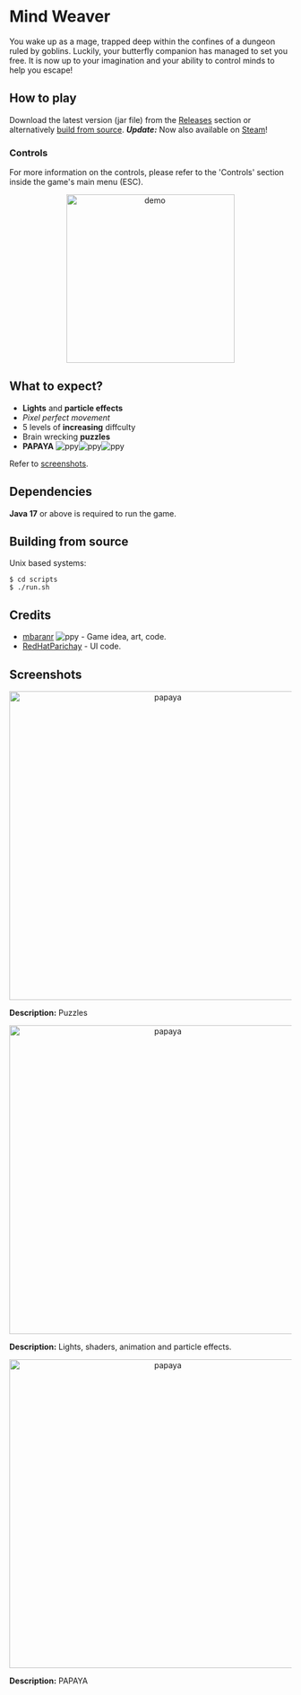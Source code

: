 
# Mind Weaver

You wake up as a mage, trapped deep within the confines of a dungeon ruled by goblins. Luckily, your butterfly companion has managed to set you free. It is now up to your imagination and your ability to control minds to help you escape!

## How to play

Download the latest version (jar file) from the [Releases](https://github.com/m4mbo/mind-weaver/releases) section or alternatively [build from source](#building-from-source). 
***Update:*** Now also available on [Steam](https://store.steampowered.com/app/3158220/Mind_Weaver/)!

### Controls

For more information on the controls, please refer to the 'Controls' section inside the game's main menu (ESC).

<div align="center">
  <img src="assets/github/controls.png" alt="demo" width="300"/>
</div>

## What to expect?

* **Lights** and **particle effects** 
* *Pixel perfect movement*
* 5 levels of **increasing** diffculty 
* Brain wrecking **puzzles** 
* **PAPAYA** ![ppy](assets/Items/papaya.png)![ppy](assets/Items/papaya.png)![ppy](assets/Items/papaya.png)

Refer to [screenshots](#screenshots).

## Dependencies

**Java 17** or above is required to run the game.

## Building from source 

Unix based systems:

```
$ cd scripts
$ ./run.sh
```

## Credits

* [mbaranr](https://github.com/m4mbo) ![ppy](assets/Items/bug.png) - Game idea, art, code.
* [RedHatParichay](https://github.com/RedHatParichay) - UI code.

## Screenshots

<div align="center">
  <img src="assets/github/puzzles.png" alt="papaya", width="550"/>
</div>

**Description:** Puzzles

<div align="center">
  <img src="assets/github/lights.png" alt="papaya", width="550"/>
</div>

**Description:** Lights, shaders, animation and particle effects.


<div align="center">
  <img src="assets/github/papaya.png" alt="papaya", width="550"/>
</div>

**Description:** PAPAYA


